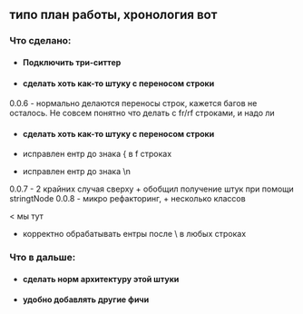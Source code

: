 ## типо план работы, хронология вот

### Что сделано:
- #### Подключить три-ситтер
- #### сделать хоть как-то штуку с переносом строки

0.0.6 - нормально делаются переносы строк, кажется багов не осталось. Не совсем понятно что делать с fr/rf строками, и надо ли

- #### сделать хоть как-то штуку с переносом строки

- исправлен ентр до знака \{ в f строках 
- исправлен ентр до знака \n

0.0.7 - 2 крайних случая сверху + обобщил получение штук при помощи stringtNode
0.0.8 - микро рефакторинг, + несколько классов

< мы тут

- корректно обрабатывать ентры после \\ в любых строках

### Что в дальше:
- #### сделать норм архитектуру этой штуки
- #### удобно добавлять другие фичи

